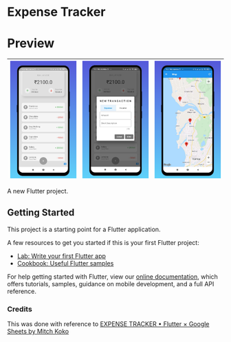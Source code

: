 # Expense Tracker

# Preview
| ![./screenshots/home.png](./screenshots/home.png) | ![./screenshots/home.png](./screenshots/add.png)  |  ![./screenshots/add.png](./screenshots/map.png) |
|---|---|---|

A new Flutter project.

## Getting Started

This project is a starting point for a Flutter application.

A few resources to get you started if this is your first Flutter project:

- [Lab: Write your first Flutter app](https://flutter.dev/docs/get-started/codelab)
- [Cookbook: Useful Flutter samples](https://flutter.dev/docs/cookbook)

For help getting started with Flutter, view our
[online documentation](https://flutter.dev/docs), which offers tutorials,
samples, guidance on mobile development, and a full API reference.

### Credits
This was done with reference to [EXPENSE TRACKER • Flutter × Google Sheets by Mitch Koko](https://www.youtube.com/watch?v=UeZ1bcEqEQE&t=197s)

